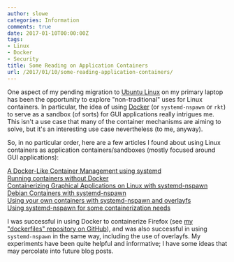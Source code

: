 ```yaml
---
author: slowe
categories: Information
comments: true
date: 2017-01-10T00:00:00Z
tags:
- Linux
- Docker
- Security
title: Some Reading on Application Containers
url: /2017/01/10/some-reading-application-containers/
---
```


One aspect of my pending migration to [Ubuntu Linux][link-6] on my primary laptop has been the opportunity to explore "non-traditional" uses for Linux containers. In particular, the idea of using [Docker][link-7] (or `systemd-nspawn` or `rkt`) to serve as a sandbox (of sorts) for GUI applications really intrigues me. This isn't a use case that many of the container mechanisms are aiming to solve, but it's an interesting use case nevertheless (to me, anyway).

So, in no particular order, here are a few articles I found about using Linux containers as application containers/sandboxes (mostly focused around GUI applications):

[A Docker-Like Container Management using systemd][link-1]  
[Running containers without Docker][link-2]  
[Containerizing Graphical Applications on Linux with systemd-nspawn][link-3]  
[Debian Containers with systemd-nspawn][link-4]  
[Using your own containers with systemd-nspawn and overlayfs][link-5]  
[Using systemd-nspawn for some containerization needs][link-9]

I was successful in using Docker to containerize Firefox (see [my "dockerfiles" repository on GitHub][link-8]), and was also successful in using `systemd-nspawn` in the same way, including the use of overlayfs. My experiments have been quite helpful and informative; I have some ideas that may percolate into future blog posts.



[link-1]: http://blog.exppad.com/article/a-docker-like-container-management-using-systemd
[link-2]: http://jvns.ca/blog/2016/10/26/running-container-without-docker/
[link-3]: https://ramsdenj.com/2016/09/23/containerizing-graphical-applications-on-linux-with-systemd-nspawn.html
[link-4]: https://lindenberg.io/blog/post/debian-containers-with-systemd-nspawn/
[link-5]: https://insecure.ws/linux/systemd_nspawn.html#using-your-own-containers-with-systemd-nspawn-overlayfs
[link-6]: https://www.ubuntu.com/
[link-7]: https://www.docker.com/
[link-8]: https://github.com/lowescott/dockerfiles
[link-9]: http://blog.fntlnz.wtf/post/systemd-nspawn/
